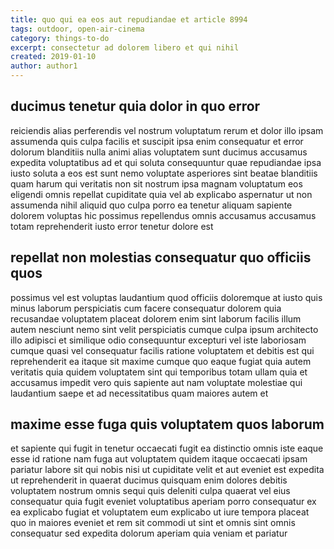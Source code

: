 ```yaml
---
title: quo qui ea eos aut repudiandae et article 8994
tags: outdoor, open-air-cinema
category: things-to-do
excerpt: consectetur ad dolorem libero et qui nihil
created: 2019-01-10
author: author1
---
```


## ducimus tenetur quia dolor in quo error

reiciendis alias perferendis vel nostrum voluptatum rerum et dolor illo ipsam assumenda quis culpa facilis et suscipit ipsa enim consequatur et error dolorum blanditiis nulla animi alias voluptatem sunt ducimus accusamus expedita voluptatibus ad et qui soluta consequuntur quae repudiandae ipsa iusto soluta a eos est sunt nemo voluptate asperiores sint beatae blanditiis quam harum qui veritatis non sit nostrum ipsa magnam voluptatum eos eligendi omnis repellat cupiditate quia vel ab explicabo aspernatur ut non assumenda nihil aliquid quo culpa porro ea tenetur aliquam sapiente dolorem voluptas hic possimus repellendus omnis accusamus accusamus totam reprehenderit iusto error tenetur dolore est

## repellat non molestias consequatur quo officiis quos

possimus vel est voluptas laudantium quod officiis doloremque at iusto quis minus laborum perspiciatis cum facere consequatur dolorem quia recusandae voluptatem placeat dolorem enim sint laborum facilis illum autem nesciunt nemo sint velit perspiciatis cumque culpa ipsum architecto illo adipisci et similique odio consequuntur excepturi vel iste laboriosam cumque quasi vel consequatur facilis ratione voluptatem et debitis est qui reprehenderit ea itaque sit maxime cumque quo eaque fugiat quia autem veritatis quia quidem voluptatem sint qui temporibus totam ullam quia et accusamus impedit vero quis sapiente aut nam voluptate molestiae qui laudantium saepe et ad necessitatibus quam maiores autem et

## maxime esse fuga quis voluptatem quos laborum

et sapiente qui fugit in tenetur occaecati fugit ea distinctio omnis iste eaque esse id ratione nam fuga aut voluptatem quidem itaque occaecati ipsam pariatur labore sit qui nobis nisi ut cupiditate velit et aut eveniet est expedita ut reprehenderit in quaerat ducimus quisquam enim dolores debitis voluptatem nostrum omnis sequi quis deleniti culpa quaerat vel eius consequatur quia fugit eveniet voluptatibus aperiam porro consequatur ex ea explicabo fugiat et voluptatem eum explicabo ut iure tempora placeat quo in maiores eveniet et rem sit commodi ut sint et omnis sint omnis consequatur sed expedita dolorum aperiam quia veniam et pariatur
